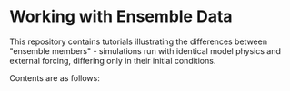 # Working with Ensemble Data

This repository contains tutorials illustrating the differences between "ensemble members" - simulations run with identical model physics and external forcing, differing only in their initial conditions.

Contents are as follows:
